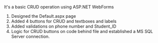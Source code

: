 It's a basic CRUD operation using ASP.NET WebForms
  1. Designed the Default.aspx page
  2. Added 4 buttons for CRUD and textboxes and labels
  3. Added validations on phone number and Student_ID
  4. Logic for CRUD buttons on code behind file and established a
     MS SQL Server connection.
